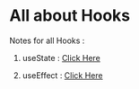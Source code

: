 # All about Hooks

Notes for all Hooks :

1) useState : [Click Here](./Notes/useState.md)

2) useEffect : [Click Here](./Notes/useEffect.md)